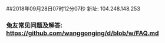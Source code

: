 ##2018年09月28日07时12分07秒 新址: 104.248.148.253
### 兔友常见问题及解答: https://github.com/wanggonging/d/blob/w/FAQ.md
